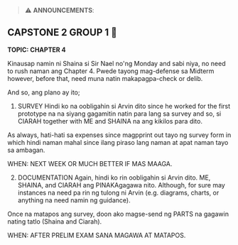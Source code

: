 > ⚠️ **ANNOUNCEMENTS**:

## CAPSTONE 2 GROUP 1 📢

**TOPIC: CHAPTER 4**

Kinausap namin ni Shaina si Sir Nael no'ng Monday and sabi niya, no need to rush naman ang Chapter 4. Pwede tayong mag-defense sa Midterm however, before that, need muna natin makapagpa-check or delib.

And so, ang plano ay ito;

1. SURVEY
Hindi ko na oobligahin si Arvin dito since he worked for the first prototype na na siyang gagamitin natin para lang sa survey and so, si CIARAH together with ME and SHAINA na ang kikilos para dito.

As always, hati-hati sa expenses since magpprint out tayo ng survey form in which hindi naman mahal since ilang piraso lang naman at apat naman tayo sa ambagan.

WHEN: NEXT WEEK OR MUCH BETTER IF MAS MAAGA.

2. DOCUMENTATION
Again, hindi ko rin oobligahin si Arvin dito. ME, SHAINA, and CIARAH ang PINAKAgagawa nito. Although, for sure may instances na need pa rin ng tulong ni Arvin (e.g. diagrams, charts, or anything na need namin ng guidance).

Once na matapos ang survey, doon ako magse-send ng PARTS na gagawin nating tatlo (Shaina and Ciarah).

WHEN: AFTER PRELIM EXAM SANA MAGAWA AT MATAPOS.
